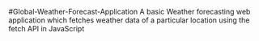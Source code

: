 #Global-Weather-Forecast-Application
A basic Weather forecasting web application which fetches weather data of a particular location using the fetch API in JavaScript

